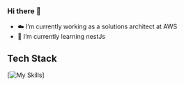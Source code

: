 ### Hi there 👋

- ☁️ I’m currently working as a solutions architect at AWS
- 🌱 I’m currently learning nestJs

## Tech Stack
[![My Skills](https://skillicons.dev/icons?i=js,css,aws,nodejs,angular,docker,jenkins,mysql,github,githubactions,mongodb)]
